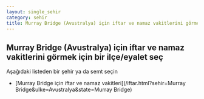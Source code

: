 ```yaml
---
layout: single_sehir
category: sehir
title: Murray Bridge (Avustralya) için iftar ve namaz vakitlerini görmek için bir ilçe/eyalet seç
---
```



## Murray Bridge (Avustralya) için iftar ve namaz vakitlerini görmek için bir ilçe/eyalet seç

Aşağıdaki listeden bir şehir ya da semt seçin


* [Murray Bridge için iftar ve namaz vakitleri](/iftar.html?sehir=Murray Bridge&ulke=Avustralya&state=Murray Bridge)
